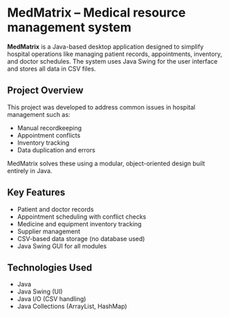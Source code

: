 # MedMatrix – Medical resource management system

**MedMatrix** is a Java-based desktop application designed to simplify hospital operations like managing patient records, appointments, inventory, and doctor schedules. The system uses Java Swing for the user interface and stores all data in CSV files.

##  Project Overview

This project was developed to address common issues in hospital management such as:
- Manual recordkeeping
- Appointment conflicts
- Inventory tracking
- Data duplication and errors

MedMatrix solves these using a modular, object-oriented design built entirely in Java.

## Key Features

- Patient and doctor records
- Appointment scheduling with conflict checks
- Medicine and equipment inventory tracking
- Supplier management
- CSV-based data storage (no database used)
- Java Swing GUI for all modules


## Technologies Used

- Java  
- Java Swing (UI)  
- Java I/O (CSV handling)  
- Java Collections (ArrayList, HashMap)
